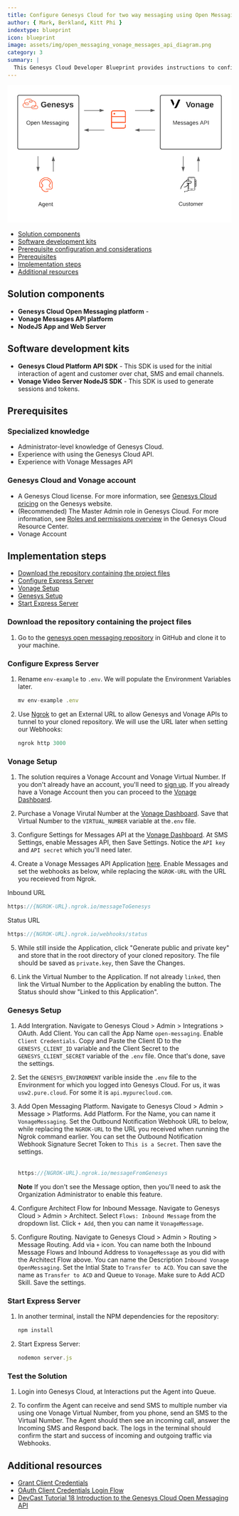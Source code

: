 ```yaml
---
title: Configure Genesys Cloud for two way messaging using Open Messaging Platform and Vonage Messages API
author: { Mark, Berkland, Kitt Phi }
indextype: blueprint
icon: blueprint
image: assets/img/open_messaging_vonage_messages_api_diagram.png
category: 3
summary: |
  This Genesys Cloud Developer Blueprint provides instructions to configure a middleware to allow a Genesys Cloud Agent to send and receive messages from a Vonage Virtual Number (LVN), using the Open Messaging Platform and Vonage Messages API.
---
```


![Flowchart for Open Messaging to Vonage Messages API](flowchart.png 'Flowchart for Open Messaging to Vonage Messages API')

- [Solution components](#solution-components 'Goes to the Solutions components section')
- [Software development kits](#software-development-kits 'Goes to the Software development kits section')
- [Prerequisite configuration and considerations](#prerequisite-configuration-and-considerations 'Goes to the Prerequisite configuraiton and considerations section')
- [Prerequisites](#prerequisites 'Goes to the Prerequisites section')
- [Implementation steps](#implementation-steps 'Goes to the Implementation steps section')
- [Additional resources](#additional-resources 'Goes to the Additional resources section')

## Solution components

- **Genesys Cloud Open Messaging platform** -
- **Vonage Messages API platform**
- **NodeJS App and Web Server**

## Software development kits

- **Genesys Cloud Platform API SDK** - This SDK is used for the initial interaction of agent and customer over chat, SMS and email channels.
- **Vonage Video Server NodeJS SDK** - This SDK is used to generate sessions and tokens.

## Prerequisites

### Specialized knowledge

- Administrator-level knowledge of Genesys Cloud.
- Experience with using the Genesys Cloud API.
- Experience with Vonage Messages API

### Genesys Cloud and Vonage account

- A Genesys Cloud license. For more information, see [Genesys Cloud pricing](https://www.genesys.com/pricing 'Opens the Genesys Cloud pricing page') on the Genesys website.
- (Recommended) The Master Admin role in Genesys Cloud. For more information, see [Roles and permissions overview](https://help.mypurecloud.com/?p=24360 'Opens the Roles and permissions overview article') in the Genesys Cloud Resource Center.
- Vonage Account

## Implementation steps

- [Download the repository containing the project files](#download-the-repository-containing-the-project-files 'Goes to the Download the repository containing the project files section')
- [Configure Express Server](#configure-express-server 'Configure Express Server')
- [Vonage Setup](#vonage-setup 'Vonage Setup')
- [Genesys Setup](#genesys-setup 'Genesys Setup')
- [Start Express Server](#start-express-server 'Start Express Server')

### Download the repository containing the project files

1. Go to the [genesys open messaging repository](https://github.com/nexmo-se/genesys-open-messaging 'Opens the genesys open messaging GitHub repository') in GitHub and clone it to your machine.

### Configure Express Server

1. Rename `env-example` to `.env`. We will populate the Environment Variables later.

   ```js
   mv env-example .env
   ```

2. Use [Ngrok](https://ngrok.com/) to get an External URL to allow Genesys and Vonage APIs to tunnel to your cloned repository. We will use the URL later when setting our Webhooks:

   ```js
   ngrok http 3000
   ```

### Vonage Setup

1. The solution requires a Vonage Account and Vonage Virtual Number. If you don't already have an account, you'll need to [sign up](https://dashboard.nexmo.com/sign-up?icid=tryitfree_homepage_nexmodashbdfreetrialsignup_tile&utm_campaign=vonageseo). If you already have a Vonage Account then you can proceed to the [Vonage Dashboard](https://dashboard.nexmo.com).

2. Purchase a Vonage Virutal Number at the [Vonage Dashboard](https://dashboard.nexmo.com/your-numbers). Save that Virtual Number to the `VIRTUAL_NUMBER` variable at the`.env` file.

3. Configure Settings for Messages API at the [Vonage Dashboard](https://dashboard.nexmo.com/settings). At SMS Settings, enable Messages API, then Save Settings. Notice the `API key` and `API secret` which you'll need later.

4. Create a Vonage Messages API Application [here](https://dashboard.nexmo.com/applications). Enable Messages and set the webhooks as below, while replacing the `NGROK-URL` with the URL you receieved from Ngrok.

Inbound URL

```js
https://{NGROK-URL}.ngrok.io/messageToGenesys
```

Status URL

```js
https://{NGROK-URL}.ngrok.io/webhooks/status
```

5. While still inside the Application, click "Generate public and private key" and store that in the root directory of your cloned repository. The file should be saved as `private.key`, then Save the Changes.

6. Link the Virtual Number to the Application. If not already `linked`, then link the Virtual Number to the Application by enabling the button. The Status should show "Linked to this Application".

### Genesys Setup

1.  Add Intergration. Navigate to Genesys Cloud > Admin > Integrations > OAuth. Add Client. You can call the App Name `open-messaging`. Enable `Client Credentials`. Copy and Paste the Client ID to the `GENESYS_CLIENT_ID` variable and the Client Secret to the `GENESYS_CLIENT_SECRET` variable of the `.env` file. Once that's done, save the settings.

2.  Set the `GENESYS_ENVIRONMENT` varible inside the `.env` file to the Environment for which you logged into Genesys Cloud. For us, it was `usw2.pure.cloud`. For some it is `api.mypurecloud.com`.

3.  Add Open Messaging Platform. Navigate to Genesys Cloud > Admin > Message > Platforms. Add Platform. For the Name, you can name it `VonageMessaging`. Set the Outbound Notification Webhook URL to below, while replacing the `NGROK-URL` to the URL you received when running the Ngrok command earlier. You can set the Outbound Notification Webhook Signature Secret Token to `This is a Secret`. Then save the settings.

    ```js

    https://{NGROK-URL}.ngrok.io/messageFromGenesys

    ```

    **Note** If you don't see the Message option, then you'll need to ask the Organization Administrator to enable this feature.

4.  Configure Architect Flow for Inbound Message. Navigate to Genesys Cloud > Admin > Architect. Select `Flows: Inbound Message` from the dropdown list. Click `+ Add`, then you can name it `VonageMessage`.

5.  Configure Routing. Navigate to Genesys Cloud > Admin > Routing > Message Routing. Add via `+` icon. You can name both the Inbound Message Flows and Inbound Address to `VonageMessage` as you did with the Architect Flow above. You can name the Description `Inbound Vonage OpenMessaging`. Set the Intial State to `Transfer to ACD`. You can save the name as `Transfer to ACD` and Queue to `Vonage`. Make sure to Add ACD Skill. Save the settings.

### Start Express Server

1. In another terminal, install the NPM dependencies for the repository:

   ```js
   npm install
   ```

2. Start Express Server:

   ```js
   nodemon server.js
   ```

### Test the Solution

1. Login into Genesys Cloud, at Interactions put the Agent into Queue.

2. To confirm the Agent can receive and send SMS to multiple number via using one Vonage Virtual Number, from you phone, send an SMS to the Virtual Number. The Agent should then see an incoming call, answer the Incoming SMS and Respond back. The logs in the terminal should confirm the start and success of incoming and outgoing traffic via Webhooks.

## Additional resources

- [Grant Client Credentials](https://developer.dev-genesys.cloud/api/rest/authorization/use-client-credentials 'Grant Client Credentials')
- [OAuth Client Credentials Login Flow](https://developer.dev-genesys.cloud/api/tutorials/oauth-client-credentials/#language=nodejs&step=0 'OAuth Client Credentials Login Flow')
- [DevCast Tutorial 18 Introduction to the Genesys Cloud Open Messaging API](https://www.youtube.com/watch?v=dBEhmO1AaS0 'Introduction to the Genesys Cloud Open Messaging API')
